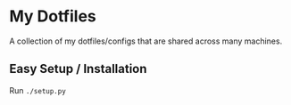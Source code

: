 # My Dotfiles

A collection of my dotfiles/configs that are
shared across many machines.

## Easy Setup / Installation
Run `./setup.py`
